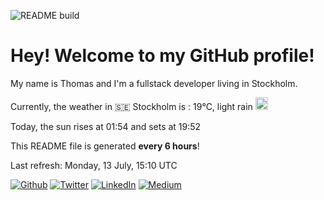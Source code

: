 ![README build](https://github.com/thmsgbrt/thmsgbrt/workflows/README%20build/badge.svg)

# Hey! Welcome to my GitHub profile!

My name is Thomas and I'm a fullstack developer living in Stockholm.

Currently, the weather in 🇸🇪 Stockholm is : 19°C, light rain <img src="http://openweathermap.org/img/w/10d.png" alt="drawing" width="20"/>

Today, the sun rises at 01:54 and sets at 19:52



This README file is generated **every 6 hours**!

Last refresh: Monday, 13 July, 15:10 UTC



[![Github](https://img.shields.io/github/followers/thmsgbrt.svg?label=GitHub&style=social)](https://github.com/thmsgbrt) [![Twitter](https://img.shields.io/twitter/follow/Guibz16?label=Twitter&style=social)](https://twitter.com/Guibz16) [![LinkedIn](https://img.shields.io/badge/LinkedIn-My_Resume-__?style=social&logo=LinkedIn)](https://www.linkedin.com/in/thomas-guibert) [![Medium](https://img.shields.io/badge/Medium-My_Stories-__?style=social&logo=Medium)](https://medium.com/@th.guibert)
